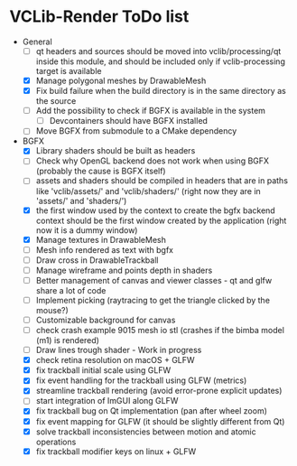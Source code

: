 # VCLib-Render ToDo list

- General
  - [ ] qt headers and sources should be moved into vclib/processing/qt inside this module,
    and should be included only if vclib-processing target is available
  - [x] Manage polygonal meshes by DrawableMesh
  - [x] Fix build failure when the build directory is in the same directory as the source
  - [ ] Add the possibility to check if BGFX is available in the system
    - [ ] Devcontainers should have BGFX installed
  - [ ] Move BGFX from submodule to a CMake dependency
- BGFX
  - [x] Library shaders should be built as headers
  - [ ] Check why OpenGL backend does not work when using BGFX (probably the cause is BGFX itself)
  - [ ] assets and shaders should be compiled in headers that are in paths like
    'vclib/assets/' and 'vclib/shaders/' (right now they are in 'assets/' and 'shaders/')
  - [x] the first window used by the context to create the bgfx backend context should be
    the first window created by the application (right now it is a dummy window)
  - [x] Manage textures in DrawableMesh
  - [ ] Mesh info rendered as text with bgfx
  - [ ] Draw cross in DrawableTrackball
  - [ ] Manage wireframe and points depth in shaders
  - [ ] Better management of canvas and viewer classes - qt and glfw share a lot of code
  - [ ] Implement picking (raytracing to get the triangle clicked by the mouse?)
  - [ ] Customizable background for canvas
  - [ ] check crash example 9015 mesh io stl (crashes if the bimba model (m1) is rendered)
  - [ ] Draw lines trough shader - Work in progress
  - [x] check retina resolution on macOS + GLFW
  - [x] fix trackball initial scale using GLFW
  - [x] fix event handling for the trackball using GLFW (metrics)
  - [x] streamline trackball rendering (avoid error-prone explicit updates)
  - [ ] start integration of ImGUI along GLFW
  - [x] fix trackball bug on Qt implementation (pan after wheel zoom)
  - [x] fix event mapping for GLFW (it should be slightly different from Qt)
  - [x] solve trackball inconsistencies between motion and atomic operations
  - [x] fix trackball modifier keys on linux + GLFW